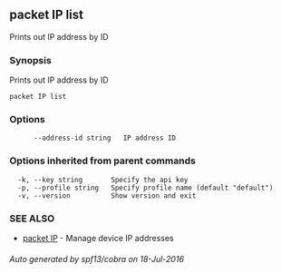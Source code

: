 ## packet IP list

Prints out IP address by ID

### Synopsis


Prints out IP address by ID

```
packet IP list
```

### Options

```
      --address-id string   IP address ID
```

### Options inherited from parent commands

```
  -k, --key string       Specify the api key
  -p, --profile string   Specify profile name (default "default")
  -v, --version          Show version and exit
```

### SEE ALSO
* [packet IP](packet_IP.md)	 - Manage device IP addresses

###### Auto generated by spf13/cobra on 18-Jul-2016
